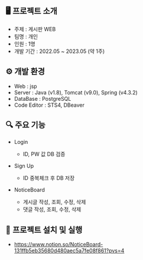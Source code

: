 ## 🖥 프로젝트 소개
- 주제 : 게시판 WEB
- 팀명 : 개인
- 인원 : 1명
- 개발 기간 : 2022.05 ~ 2023.05 (약 1주)


## ⚙ 개발 환경
- Web : jsp
- Server : Java (v1.8), Tomcat (v9.0), Spring (v4.3.2)
- DataBase : PostgreSQL
- Code Editor : STS4, DBeaver


## 🔍 주요 기능
- Login
  - ID, PW 값 DB 검증

- Sign Up
  - ID 중복체크 후 DB 저장

- NoticeBoard
  - 게시글 작성, 조회, 수정, 삭제
  - 댓글 작성, 조회, 수정, 삭제


## 🔁 프로젝트 설치 및 실행
- https://www.notion.so/NoticeBoard-131ffb5eb35680d480aec5a7fe08f861?pvs=4
